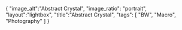{
"image_alt":"Abstract Crystal", 
 "image_ratio": "portrait", 
 "layout":"lightbox",
 "title":"Abstract Crystal",
 "tags": [
  "BW",
  "Macro",
  "Photography"
 ]
 }